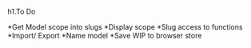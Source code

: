 h1.To Do

*Get Model scope into slugs
*Display scope
*Slug access to functions
*Import/ Export
*Name model
*Save WIP to browser store
